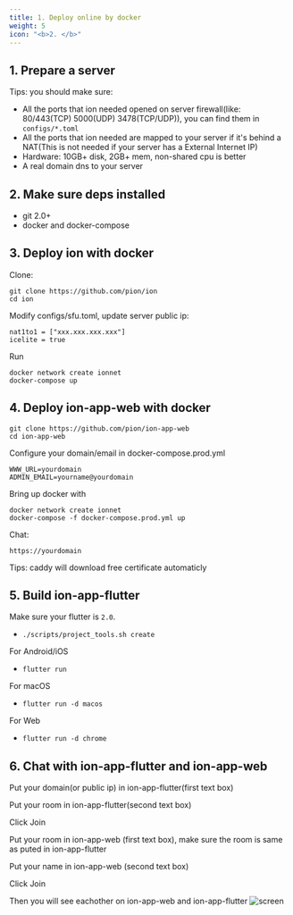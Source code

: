 ```yaml
---
title: 1. Deploy online by docker
weight: 5
icon: "<b>2. </b>"
---
```


## 1. Prepare a server

Tips: you should make sure:

* All the ports that ion needed opened on server firewall(like: 80/443(TCP) 5000(UDP) 3478(TCP/UDP)), you can find them in `configs/*.toml`
* All the ports that ion needed are mapped to your server if it's behind a NAT(This is not needed if your server has a  External Internet IP)
* Hardware: 10GB+ disk, 2GB+ mem, non-shared cpu is better
* A real domain dns to your server

## 2. Make sure deps installed
* git 2.0+
* docker and docker-compose

## 3. Deploy ion with docker

Clone:
```
git clone https://github.com/pion/ion
cd ion
```

Modify configs/sfu.toml, update server public ip:

```
nat1to1 = ["xxx.xxx.xxx.xxx"]
icelite = true
```
Run

```
docker network create ionnet
docker-compose up
```

## 4. Deploy ion-app-web with docker

```
git clone https://github.com/pion/ion-app-web
cd ion-app-web
```

Configure your domain/email in docker-compose.prod.yml

```
WWW_URL=yourdomain
ADMIN_EMAIL=yourname@yourdomain
```

Bring up docker with

```
docker network create ionnet
docker-compose -f docker-compose.prod.yml up
```

Chat:

```
https://yourdomain
```
Tips:
caddy will download free certificate automaticly

## 5. Build ion-app-flutter

Make sure your flutter is `2.0`.

- `./scripts/project_tools.sh create`

For Android/iOS

- `flutter run`

For macOS

- `flutter run -d macos`

For Web

- `flutter run -d chrome`

## 6. Chat with ion-app-flutter and ion-app-web

Put your domain(or public ip) in ion-app-flutter(first text box)

Put your room in ion-app-flutter(second text box)

Click Join 

Put your room in ion-app-web (first text box), make sure the room is same as puted in ion-app-flutter

Put your name in ion-app-web (second text box)

Click Join

Then you will see eachother on ion-app-web and ion-app-flutter
![screen](https://github.com/pionion/pionion.github.io.src/raw/master/resources/screen.jpg)




